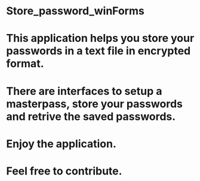 # Store_password_winForms
# This application helps you store your passwords in a text file in encrypted format.
# There are interfaces to setup a masterpass, store your passwords and retrive the saved passwords.
# Enjoy the application.
# Feel free to contribute.
